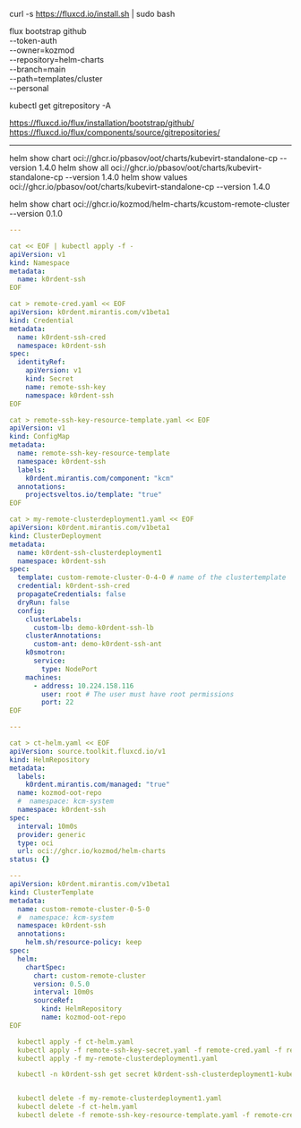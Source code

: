 curl -s https://fluxcd.io/install.sh | sudo bash

flux bootstrap github \
--token-auth \
--owner=kozmod \
--repository=helm-charts \
--branch=main \
--path=templates/cluster \
--personal

kubectl get gitrepository -A

https://fluxcd.io/flux/installation/bootstrap/github/
https://fluxcd.io/flux/components/source/gitrepositories/

---

helm show chart oci://ghcr.io/pbasov/oot/charts/kubevirt-standalone-cp --version 1.4.0
helm show all oci://ghcr.io/pbasov/oot/charts/kubevirt-standalone-cp --version 1.4.0
helm show values oci://ghcr.io/pbasov/oot/charts/kubevirt-standalone-cp --version 1.4.0

helm show chart oci://ghcr.io/kozmod/helm-charts/kcustom-remote-cluster --version 0.1.0

```yaml
---

cat << EOF | kubectl apply -f -
apiVersion: v1
kind: Namespace
metadata:
  name: k0rdent-ssh
EOF

cat > remote-cred.yaml << EOF
apiVersion: k0rdent.mirantis.com/v1beta1
kind: Credential
metadata:
  name: k0rdent-ssh-cred
  namespace: k0rdent-ssh
spec:
  identityRef:
    apiVersion: v1
    kind: Secret
    name: remote-ssh-key
    namespace: k0rdent-ssh
EOF

cat > remote-ssh-key-resource-template.yaml << EOF
apiVersion: v1
kind: ConfigMap
metadata:
  name: remote-ssh-key-resource-template
  namespace: k0rdent-ssh
  labels:
    k0rdent.mirantis.com/component: "kcm"
  annotations:
    projectsveltos.io/template: "true"
EOF

cat > my-remote-clusterdeployment1.yaml << EOF
apiVersion: k0rdent.mirantis.com/v1beta1
kind: ClusterDeployment
metadata:
  name: k0rdent-ssh-clusterdeployment1
  namespace: k0rdent-ssh
spec:
  template: custom-remote-cluster-0-4-0 # name of the clustertemplate
  credential: k0rdent-ssh-cred
  propagateCredentials: false
  dryRun: false
  config:
    clusterLabels:
      custom-lb: demo-k0rdent-ssh-lb
    clusterAnnotations:
      custom-ant: demo-k0rdent-ssh-ant
    k0smotron:
      service:
        type: NodePort
    machines:
      - address: 10.224.158.116
        user: root # The user must have root permissions 
        port: 22
EOF

---

cat > ct-helm.yaml << EOF
apiVersion: source.toolkit.fluxcd.io/v1
kind: HelmRepository
metadata:
  labels:
    k0rdent.mirantis.com/managed: "true"
  name: kozmod-oot-repo
  #  namespace: kcm-system
  namespace: k0rdent-ssh
spec:
  interval: 10m0s
  provider: generic
  type: oci
  url: oci://ghcr.io/kozmod/helm-charts
status: {}

---
apiVersion: k0rdent.mirantis.com/v1beta1
kind: ClusterTemplate
metadata:
  name: custom-remote-cluster-0-5-0
  #  namespace: kcm-system
  namespace: k0rdent-ssh
  annotations:
    helm.sh/resource-policy: keep
spec:
  helm:
    chartSpec:
      chart: custom-remote-cluster
      version: 0.5.0
      interval: 10m0s
      sourceRef:
        kind: HelmRepository
        name: kozmod-oot-repo
EOF

  kubectl apply -f ct-helm.yaml
  kubectl apply -f remote-ssh-key-secret.yaml -f remote-cred.yaml -f remote-ssh-key-resource-template.yaml
  kubectl apply -f my-remote-clusterdeployment1.yaml

  kubectl -n k0rdent-ssh get secret k0rdent-ssh-clusterdeployment1-kubeconfig -o jsonpath='{.data.value}' | base64 -d > child.conf


  kubectl delete -f my-remote-clusterdeployment1.yaml
  kubectl delete -f ct-helm.yaml
  kubectl delete -f remote-ssh-key-resource-template.yaml -f remote-cred.yaml -f remote-ssh-key-secret.yaml
```